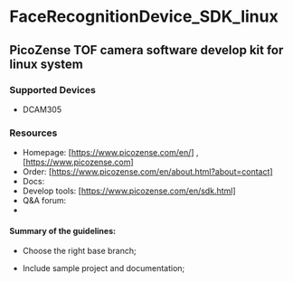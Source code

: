 # FaceRecognitionDevice_SDK_linux

## PicoZense TOF camera software develop kit for linux system

### Supported Devices

- DCAM305

### Resources

- Homepage: [https://www.picozense.com/en/] , [https://www.picozense.com]
- Order: [https://www.picozense.com/en/about.html?about=contact]
- Docs:
- Develop tools: [https://www.picozense.com/en/sdk.html]
- Q&A forum: 
- 

#### Summary of the guidelines:

- Choose the right base branch;

- Include sample project and documentation;
